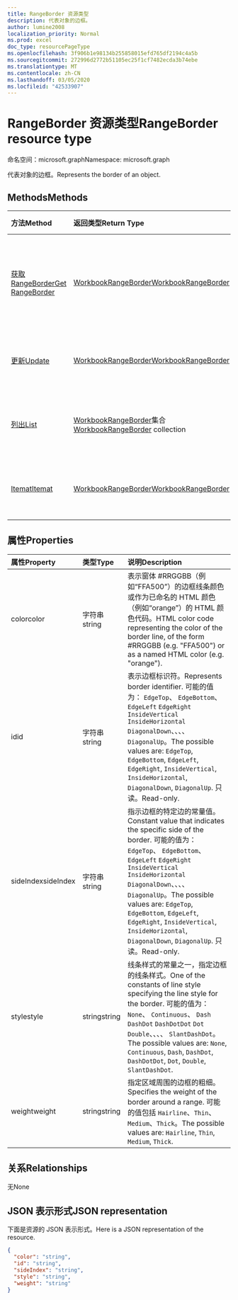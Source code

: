 ```yaml
---
title: RangeBorder 资源类型
description: 代表对象的边框。
author: lumine2008
localization_priority: Normal
ms.prod: excel
doc_type: resourcePageType
ms.openlocfilehash: 3f906b1e98134b255858015efd765df2194c4a5b
ms.sourcegitcommit: 272996d2772b51105ec25f1cf7482ecda3b74ebe
ms.translationtype: MT
ms.contentlocale: zh-CN
ms.lasthandoff: 03/05/2020
ms.locfileid: "42533907"
---
```

# <a name="rangeborder-resource-type"></a><span data-ttu-id="8e157-103">RangeBorder 资源类型</span><span class="sxs-lookup"><span data-stu-id="8e157-103">RangeBorder resource type</span></span>

<span data-ttu-id="8e157-104">命名空间：microsoft.graph</span><span class="sxs-lookup"><span data-stu-id="8e157-104">Namespace: microsoft.graph</span></span>

<span data-ttu-id="8e157-105">代表对象的边框。</span><span class="sxs-lookup"><span data-stu-id="8e157-105">Represents the border of an object.</span></span>


## <a name="methods"></a><span data-ttu-id="8e157-106">Methods</span><span class="sxs-lookup"><span data-stu-id="8e157-106">Methods</span></span>

| <span data-ttu-id="8e157-107">方法</span><span class="sxs-lookup"><span data-stu-id="8e157-107">Method</span></span>           | <span data-ttu-id="8e157-108">返回类型</span><span class="sxs-lookup"><span data-stu-id="8e157-108">Return Type</span></span>    |<span data-ttu-id="8e157-109">说明</span><span class="sxs-lookup"><span data-stu-id="8e157-109">Description</span></span>|
|:---------------|:--------|:----------|
|[<span data-ttu-id="8e157-110">获取 RangeBorder</span><span class="sxs-lookup"><span data-stu-id="8e157-110">Get RangeBorder</span></span>](../api/rangeborder-get.md) | [<span data-ttu-id="8e157-111">WorkbookRangeBorder</span><span class="sxs-lookup"><span data-stu-id="8e157-111">WorkbookRangeBorder</span></span>](rangeborder.md) |<span data-ttu-id="8e157-112">读取 rangeborder 对象的属性和关系。</span><span class="sxs-lookup"><span data-stu-id="8e157-112">Read properties and relationships of rangeBorder object.</span></span>|
|[<span data-ttu-id="8e157-113">更新</span><span class="sxs-lookup"><span data-stu-id="8e157-113">Update</span></span>](../api/rangeborder-update.md) | [<span data-ttu-id="8e157-114">WorkbookRangeBorder</span><span class="sxs-lookup"><span data-stu-id="8e157-114">WorkbookRangeBorder</span></span>](rangeborder.md) |<span data-ttu-id="8e157-115">更新 RangeBorder 对象。</span><span class="sxs-lookup"><span data-stu-id="8e157-115">Update RangeBorder object.</span></span> |
|[<span data-ttu-id="8e157-116">列出</span><span class="sxs-lookup"><span data-stu-id="8e157-116">List</span></span>](../api/rangeborder-list.md) | <span data-ttu-id="8e157-117">[WorkbookRangeBorder](rangeborder.md)集合</span><span class="sxs-lookup"><span data-stu-id="8e157-117">[WorkbookRangeBorder](rangeborder.md) collection</span></span> |<span data-ttu-id="8e157-118">获取 rangeBorder 对象集合。</span><span class="sxs-lookup"><span data-stu-id="8e157-118">Get rangeBorder object collection.</span></span> |
|[<span data-ttu-id="8e157-119">Itemat</span><span class="sxs-lookup"><span data-stu-id="8e157-119">Itemat</span></span>](../api/rangebordercollection-itemat.md)|[<span data-ttu-id="8e157-120">WorkbookRangeBorder</span><span class="sxs-lookup"><span data-stu-id="8e157-120">WorkbookRangeBorder</span></span>](rangeborder.md)|<span data-ttu-id="8e157-121">使用其索引获取 border 对象</span><span class="sxs-lookup"><span data-stu-id="8e157-121">Gets a border object using its index</span></span>|

## <a name="properties"></a><span data-ttu-id="8e157-122">属性</span><span class="sxs-lookup"><span data-stu-id="8e157-122">Properties</span></span>
| <span data-ttu-id="8e157-123">属性</span><span class="sxs-lookup"><span data-stu-id="8e157-123">Property</span></span>     | <span data-ttu-id="8e157-124">类型</span><span class="sxs-lookup"><span data-stu-id="8e157-124">Type</span></span>   |<span data-ttu-id="8e157-125">说明</span><span class="sxs-lookup"><span data-stu-id="8e157-125">Description</span></span>|
|:---------------|:--------|:----------|
|<span data-ttu-id="8e157-126">color</span><span class="sxs-lookup"><span data-stu-id="8e157-126">color</span></span>|<span data-ttu-id="8e157-127">字符串</span><span class="sxs-lookup"><span data-stu-id="8e157-127">string</span></span>|<span data-ttu-id="8e157-128">表示窗体 #RRGGBB（例如“FFA500”）的边框线条颜色或作为已命名的 HTML 颜色（例如“orange”）的 HTML 颜色代码。</span><span class="sxs-lookup"><span data-stu-id="8e157-128">HTML color code representing the color of the border line, of the form #RRGGBB (e.g. "FFA500") or as a named HTML color (e.g. "orange").</span></span>|
|<span data-ttu-id="8e157-129">id</span><span class="sxs-lookup"><span data-stu-id="8e157-129">id</span></span>|<span data-ttu-id="8e157-130">字符串</span><span class="sxs-lookup"><span data-stu-id="8e157-130">string</span></span>|<span data-ttu-id="8e157-131">表示边框标识符。</span><span class="sxs-lookup"><span data-stu-id="8e157-131">Represents border identifier.</span></span> <span data-ttu-id="8e157-132">可能的值为： `EdgeTop`、 `EdgeBottom`、 `EdgeLeft` `EdgeRight` `InsideVertical` `InsideHorizontal` `DiagonalDown`、、、、 `DiagonalUp`。</span><span class="sxs-lookup"><span data-stu-id="8e157-132">The possible values are: `EdgeTop`, `EdgeBottom`, `EdgeLeft`, `EdgeRight`, `InsideVertical`, `InsideHorizontal`, `DiagonalDown`, `DiagonalUp`.</span></span> <span data-ttu-id="8e157-133">只读。</span><span class="sxs-lookup"><span data-stu-id="8e157-133">Read-only.</span></span>|
|<span data-ttu-id="8e157-134">sideIndex</span><span class="sxs-lookup"><span data-stu-id="8e157-134">sideIndex</span></span>|<span data-ttu-id="8e157-135">字符串</span><span class="sxs-lookup"><span data-stu-id="8e157-135">string</span></span>|<span data-ttu-id="8e157-136">指示边框的特定边的常量值。</span><span class="sxs-lookup"><span data-stu-id="8e157-136">Constant value that indicates the specific side of the border.</span></span> <span data-ttu-id="8e157-137">可能的值为： `EdgeTop`、 `EdgeBottom`、 `EdgeLeft` `EdgeRight` `InsideVertical` `InsideHorizontal` `DiagonalDown`、、、、 `DiagonalUp`。</span><span class="sxs-lookup"><span data-stu-id="8e157-137">The possible values are: `EdgeTop`, `EdgeBottom`, `EdgeLeft`, `EdgeRight`, `InsideVertical`, `InsideHorizontal`, `DiagonalDown`, `DiagonalUp`.</span></span> <span data-ttu-id="8e157-138">只读。</span><span class="sxs-lookup"><span data-stu-id="8e157-138">Read-only.</span></span>|
|<span data-ttu-id="8e157-139">style</span><span class="sxs-lookup"><span data-stu-id="8e157-139">style</span></span>|<span data-ttu-id="8e157-140">string</span><span class="sxs-lookup"><span data-stu-id="8e157-140">string</span></span>|<span data-ttu-id="8e157-141">线条样式的常量之一，指定边框的线条样式。</span><span class="sxs-lookup"><span data-stu-id="8e157-141">One of the constants of line style specifying the line style for the border.</span></span> <span data-ttu-id="8e157-142">可能的值为： `None`、 `Continuous`、 `Dash` `DashDot` `DashDotDot` `Dot` `Double`、、、、 `SlantDashDot`。</span><span class="sxs-lookup"><span data-stu-id="8e157-142">The possible values are: `None`, `Continuous`, `Dash`, `DashDot`, `DashDotDot`, `Dot`, `Double`, `SlantDashDot`.</span></span>|
|<span data-ttu-id="8e157-143">weight</span><span class="sxs-lookup"><span data-stu-id="8e157-143">weight</span></span>|<span data-ttu-id="8e157-144">string</span><span class="sxs-lookup"><span data-stu-id="8e157-144">string</span></span>|<span data-ttu-id="8e157-145">指定区域周围的边框的粗细。</span><span class="sxs-lookup"><span data-stu-id="8e157-145">Specifies the weight of the border around a range.</span></span> <span data-ttu-id="8e157-146">可能的值包括 `Hairline`、`Thin`、`Medium`、`Thick`。</span><span class="sxs-lookup"><span data-stu-id="8e157-146">The possible values are: `Hairline`, `Thin`, `Medium`, `Thick`.</span></span>|

## <a name="relationships"></a><span data-ttu-id="8e157-147">关系</span><span class="sxs-lookup"><span data-stu-id="8e157-147">Relationships</span></span>
<span data-ttu-id="8e157-148">无</span><span class="sxs-lookup"><span data-stu-id="8e157-148">None</span></span>


## <a name="json-representation"></a><span data-ttu-id="8e157-149">JSON 表示形式</span><span class="sxs-lookup"><span data-stu-id="8e157-149">JSON representation</span></span>

<span data-ttu-id="8e157-150">下面是资源的 JSON 表示形式。</span><span class="sxs-lookup"><span data-stu-id="8e157-150">Here is a JSON representation of the resource.</span></span>

<!--{
  "blockType": "resource",
  "optionalProperties": [],
  "baseType": "microsoft.graph.entity",
  "@odata.type": "microsoft.graph.workbookRangeBorder"
}-->

```json
{
  "color": "string",
  "id": "string",
  "sideIndex": "string",
  "style": "string",
  "weight": "string"
}

```

<!-- uuid: 8fcb5dbc-d5aa-4681-8e31-b001d5168d79
2015-10-25 14:57:30 UTC -->
<!-- {
  "type": "#page.annotation",
  "description": "RangeBorder resource",
  "keywords": "",
  "section": "documentation",
  "tocPath": ""
}-->
